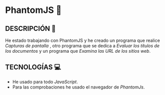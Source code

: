 # PhantomJS  :ghost:

## DESCRIPCIÓN :page_with_curl:
He estado trabajando con PhantomJS y he creado un programa que realice *Capturas de pantalla* , otro programa que se dedica a *Evaluar los títulos de los documentos* y un programa que *Examina las URL de los sitios web*.

## TECNOLOGÍAS :computer:
- He usado para todo *JavaScript*.
- Para las comprobaciones he usado el navegador de *PhantomJs*.

